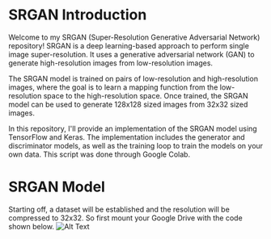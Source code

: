 # SRGAN Introduction
Welcome to my SRGAN (Super-Resolution Generative Adversarial Network) repository!
SRGAN is a deep learning-based approach to perform single image super-resolution. It uses a generative adversarial network (GAN) to generate high-resolution images from low-resolution images. 

The SRGAN model is trained on pairs of low-resolution and high-resolution images, where the goal is to learn a mapping function from the low-resolution space to the high-resolution space. Once trained, the SRGAN model can be used to generate 128x128 sized images from 32x32 sized images.

In this repository, I'll provide an implementation of the SRGAN model using TensorFlow and Keras. The implementation includes the generator and discriminator models, as well as the training loop to train the models on your own data. This script was done through Google Colab.

# SRGAN Model
Starting off, a dataset will be established and the resolution will be compressed to 32x32. So first mount your Google Drive with the code shown below.
![Alt Text](/jpham11/Images_SRGAN/Mount.png)
